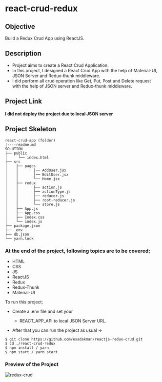 # react-crud-redux 

## Objective

Build a Redux Crud App using ReactJS.

## Description

- Project aims to create a  React Crud Application.
- In this project, I designed a React Crud App with the help of Material-UI, JSON Server and Redux-thunk middleware. 
- I did perform all crud operation like Get, Put, Post and Delete request with the help of JSON server and Redux-thunk middleware.

## Project Link

#### I did not deploy the project due to local JSON server 

## Project Skeleton

```
react-crud-app (folder)
|----readme.md
SOLUTION
├── public
│     └── index.html
├── src
│    ├── pages 
│    │       │── AddUser.jsx
│    │       │── EditUser.jsx
│    │       └── Home.jsx
│    ├── redux
│    │       ├── action.js
│    │       ├── actionType.js
│    │       ├── reducer.js
│    │       ├── root-reducer.js 
│    │       └── store.js  
│    ├── App.js
│    ├── App.css
│    ├── İndex.css
│    └── index.js
├── package.json
├── .env
├── db.json
└── yarn.lock
```

### At the end of the project, following topics are to be covered;

- HTML
- CSS
- JS
- ReactJS 
- Redux
- Redux-Thunk 
- Material-UI

To run this project;

- Create a .env file and set your 
    - REACT_APP_API to local JSON Server URL.

- After that you can run the project as usual =>

```
$ git clone https://github.com/esadakman/reactjs-redux-crud.git
$ cd ./react-crud-redux 
$ npm install / yarn
$ npm start / yarn start
```

### Preview of the Project

![redux-crud](https://user-images.githubusercontent.com/98649983/192257815-8bc11066-259d-443e-ad78-187e43e162d8.gif)

